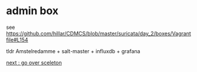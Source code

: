 # admin box

see https://github.com/hillar/CDMCS/blob/master/suricata/day_2/boxes/Vagrantfile#L154

tldr  Amstelredamme + salt-master + influxdb + grafana

[next : go over sceleton](/suricata/notes.md)
